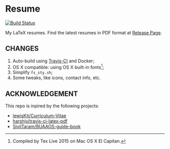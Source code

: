 Resume
===

[![Build Status](https://travis-ci.org/yumminhuang/Resume.svg?branch=master)](https://travis-ci.org/yumminhuang/Resume)

My LaTeX resumes. Find the latest resumes in PDF format at [Release Page](https://github.com/yumminhuang/Resume/releases/latest).

## CHANGES

1. Auto-build using [Travis-CI](https://travis-ci.org/yumminhuang/Resume) and Docker;
2. OS X compatible: using OS X built-in fonts[^1];
3. Simplify `fs_sty.sh`;
4. Some tweaks, like icons, contact info, etc.

[^1]: Compiled by Tex Live 2015 on Mac OS X El Capitan.

## ACKNOWLEDGEMENT

This repo is inpired by the following projects:
* [lewisKit/Curriculum-Vitae](https://github.com/lewisKit/Curriculum-Vitae)
* [harshjv/travis-ci-latex-pdf](https://github.com/harshjv/travis-ci-latex-pdf)
* [SivilTaram/BUAAOS-guide-book](https://github.com/SivilTaram/BUAAOS-guide-book)
